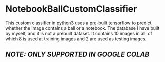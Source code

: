 # NotebookBallCustomClassifier
This custom classifier in python3 uses a pre-built tensorflow to predict whether the image contains a ball or a notebook. The database I have built by myself, and it is not a prebuilt dataset. It contains 10 images in all, of which 8 is used at training images and 2 are used as testing images.
## *NOTE: ONLY SUPPORTED IN GOOGLE COLAB*
